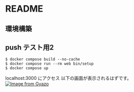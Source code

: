 # README
## 環境構築
## push テスト用2
```
$ docker compose build --no-cache
$ docker compose run --rm web bin/setup
$ docker compose up 
```
localhost:3000 にアクセス
以下の画面が表示されるはずです。
[![Image from Gyazo](https://i.gyazo.com/88de650b557c9d822b22563dc1588638.png)](https://gyazo.com/88de650b557c9d822b22563dc1588638)